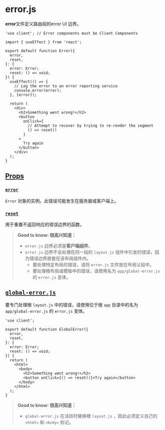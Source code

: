# error.js

**error**文件定义路由段的error UI 边界。

```tsx
'use client'; // Error components must be Client Components
 
import { useEffect } from 'react';
 
export default function Error({
  error,
  reset,
}: {
  error: Error;
  reset: () => void;
}) {
  useEffect(() => {
    // Log the error to an error reporting service
    console.error(error);
  }, [error]);
 
  return (
    <div>
      <h2>Something went wrong!</h2>
      <button
        onClick={
          // Attempt to recover by trying to re-render the segment
          () => reset()
        }
      >
        Try again
      </button>
    </div>
  );
}
```

## [Props](https://nextjs.org/docs/app/api-reference/file-conventions/error#props)

### [`error`](https://nextjs.org/docs/app/api-reference/file-conventions/error#error)

`Error` 对象的实例。此错误可能发生在服务器或客户端上。

### [`reset`](https://nextjs.org/docs/app/api-reference/file-conventions/error#reset)

用于重置不返回响应的错误边界的函数。

> **Good to know: 很高兴知道：**
>
> - `error.js` 边界必须是**客户端组件**。
> - `error.js` 边界不会处理在同一段的 `layout.js` 组件中引发的错误，因为错误边界嵌套在该布局组件内。
>   - 要处理特定布局的错误，请将 `error.js` 文件放在布局父段中。
>   - 要处理根布局或模板中的错误，请使用名为 `app/global-error.js` 的 `error.js` 变体。

## [`global-error.js`](https://nextjs.org/docs/app/api-reference/file-conventions/error#global-errorjs)

要专门处理根 `layout.js` 中的错误，请使用位于根 `app` 目录中的名为 `app/global-error.js` 的 `error.js` 变体。

```tsx
'use client';
 
export default function GlobalError({
  error,
  reset,
}: {
  error: Error;
  reset: () => void;
}) {
  return (
    <html>
      <body>
        <h2>Something went wrong!</h2>
        <button onClick={() => reset()}>Try again</button>
      </body>
    </html>
  );
}
```

> **Good to know: 很高兴知道：**
>
> - `global-error.js` 在活跃时替换根 `layout.js` ，因此必须定义自己的 `<html>` 和 `<body>` 标记。